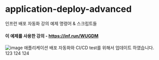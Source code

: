 # application-deploy-advanced
인프런 배포 자동화 강의 예제 명령어 & 스크립트들

#### 이 예제를 사용한 강의 - https://inf.run/WUGDM
![image](https://github.com/lleellee0/application-deploy-advanced/assets/14347593/96691c72-a4d7-4dec-ab1c-1d0d4859fdcb)
애플리케이션 배포 자동화와 CI/CD
test를 위해서 업데이트 하였습니다.
123
124
124
